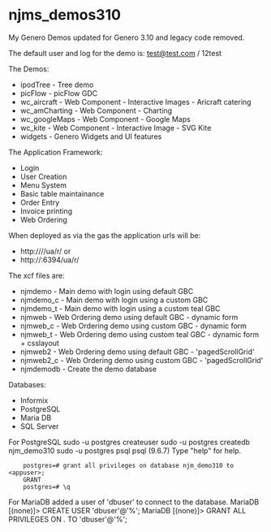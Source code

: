 # njms_demos310
My Genero Demos updated for Genero 3.10 and legacy code removed.

The default user and log for the demo is:
test@test.com / 12test


The Demos:
* ipodTree - Tree demo
* picFlow - picFlow GDC
* wc_aircraft - Web Component - Interactive Images - Aricraft catering
* wc_amCharting - Web Component - Charting
* wc_googleMaps - Web Component - Google Maps
* wc_kite - Web Component - Interactive Image - SVG Kite
* widgets - Genero Widgets and UI features


The Application Framework:
* Login
* User Creation
* Menu System
* Basic table maintainance
* Order Entry
* Invoice printing
* Web Ordering


When deployed as via the gas the application urls will be:
* http://<server>/<gas-alias>/ua/r/<xcf>
or
* http://<server>:6394/ua/r/<xcf>

The xcf files are:
* njmdemo - Main demo with login using default GBC
* njmdemo_c - Main demo with login using a custom GBC
* njmdemo_t - Main demo with login using a custom teal GBC
* njmweb - Web Ordering demo using default GBC - dynamic form
* njmweb_c - Web Ordering demo using custom GBC - dynamic form
* njmweb_t - Web Ordering demo using custom teal GBC - dynamic form + csslayout
* njmweb2 - Web Ordering demo using default GBC - 'pagedScrollGrid'
* njmweb2_c - Web Ordering demo using custom GBC - 'pagedScrollGrid'
* njmdemodb - Create the demo database


Databases:
* Informix
* PostgreSQL
* Maria DB
* SQL Server


For PostgreSQL
        sudo -u postgres createuser <appuser>
        sudo -u postgres createdb njm_demo310
        sudo -u postgres psql
        psql (9.6.7)
        Type "help" for help.

        postgres=# grant all privileges on database njm_demo310 to <appuser>;
        GRANT
        postgres=# \q


For MariaDB added a user of 'dbuser' to connect to the database.
MariaDB [(none)]> CREATE USER 'dbuser'@'%';
MariaDB [(none)]> GRANT ALL PRIVILEGES ON *.* TO 'dbuser'@'%';

